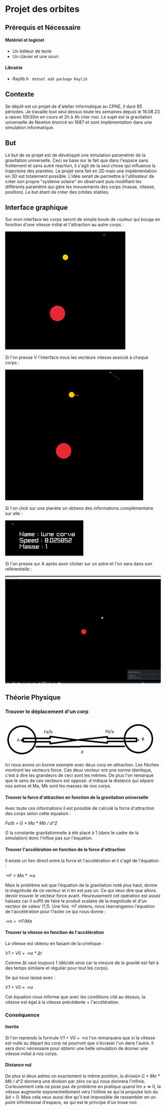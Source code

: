 # Projet des orbites

## Prérequis et Nécessaire

#### Matériel et logiciel 

* Un éditeur de texte
* Un clavier et une souri 

#### Librairie 

* Raylib.h ``` dotnet add package Raylib```

## Contexte 

Se dépôt est un projet de d'atelier informatique au CPNE, il dure 85 périodes. Je travaille tout seul dessus toute les semaines depuis le 16.08.23 a raison 10h30m en cours et 2h à 4h cher moi. Le sujet est la gravitation universelle de Newton énoncé en 1687 et sont implémentation dans une simulation informatique. 

## But

Le but de se projet est de développé une simulation paramétrer de la gravitation universelle. Ceci se base sur le fait que dans l'espace sans frottement et sans autre réaction, il s'agit de la seul chose qui influence la trajectoire des planètes. Le projet sera fait en 2D mais une implémentation en 3D est totalement possible. L'idée serait de permettre à l'utilisateur de créer son propre "système solaire" en observant puis modifiant les différents paramètre qui gère les mouvements des corps (masse, vitesse, position). Le but étant de créer des orbites stables. 

## Interface graphique
Sur mon interface les corps seront de simple boule de couleur qui bouge en fonction d'une vitesse initial et l'attraction au autre corps :

<img src="img/orbites.png">

 Si l'on presse V l'interface nous les vecteurs vitesse associé à chaque corps :
 
<img src="img/orbitesV.png">

Si l'on click sur une planète on obtiens des informations complémentaire sur elle :

<img src="img/orbitesInfo.png">

Si l'on presse sur A après avoir clicker sur un astre et l'on sera dans son référentielle :

![Changement de réferentielle](video/ref.gif)

## Théorie Physique

### Trouver le déplacement d'un corp

<img  src="img/EXEMPLE_GRAVITATION.png"><br>

Ici nous avons un bonne exemple avec deux corp en attraction. Les flèches montrent les vecteurs force. Ces deux vecteur ont une norme identique, c'est à dire les grandeurs de ceci sont les mêmes. De plus l'on remarque que le sens de ces vecteurs est opposé. *d* indique la distance qui sépare nos astres et Ma, Mb sont les masses de nos corps.

  

#### Trouver la force d'attraction en fonction de la gravitation universelle

Avec toute ces informations il est possible de calculé la force d'attraction des corps selon cette équation :

*Fa/b = G * Ma * Mb / d^2*

G la constante gravitationnelle à été placé à 1 (dans le cadre de la simulation) donc l'influe pas sur l'équation.

  

#### Trouver l'accélération en fonction de la force d'attraction

Il existe un lien direct entre la force et l'accélération et il s'agit de l'équation :

*→F = Ma * →a*  

Mais le problème est que l'équation de la gravitation noté plus haut, donne la magnitude de ce vecteur et n'en est pas un. Ce qui veux dire que allons devoir trouver le vecteur force avant. Heureusement cet opération est assez haïssez car il suffit de faire le produit scalaire de la magnitude et d'un vecteur de valeur (1,1). Une fois *→F* obtenu, nous réarrangeons l'équation de l'accélération pour l'isoler ce qui nous donne :

*→a = →F/Ma*

  

#### Trouver la vitesse en fonction de l'accélération

La vitesse est obtenu en faisant de la cinétique :

*V1 = V0 + →a * Δt*

Comme Δt vaut toujours 1 (décidé ainsi car la mesure de la gravité est fait à des temps similaire et régulier pour tout les corps).

Se qui nous laisse avec : 

*V1 = V0 + →a*  

Cet équation nous informe que avec les conditions cité au dessus, la vitesse est égal à la vitesse précédente + l'accélération.

  

### Conséquence

#### Inertie
Si l'on reprends la formule *V1 = V0 + →a* l'on remarquera que si la vitesse est nulle au départ les corp ne pourront que s'écraser l'un dans l'autre. Il sera donc nécessaire pour obtenir une belle simulation de donner une vitesse initial à nos corps.

#### Distance nul
De plus si deux astres on exactement la même position, la division  *G * Ma * Mb / d^2* donnera une division par zéro ce qui nous donnera l'infinie. Curieusement cela ne pose pas de problème en pratique quand lim x => 0, la vitesse augmente exponentiellement vers l'infinie se qui la propulse loin du  Δd = 0. Mais cela veux aussi dire qu'il est impossible de rassembler en un point infinitésimal d'espace, se qui est le principe d'un troue noir.

